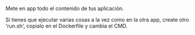 Mete en app todo el contenido de tus aplicación.

Si tienes que ejecutar varias cosas a la vez como en la otra app, create otro 'run.sh', copialo en el Dockerfile y cambia el CMD.
